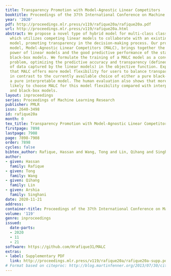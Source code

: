 ```yaml
---
title: Transparency Promotion with Model-Agnostic Linear Competitors
booktitle: Proceedings of the 37th International Conference on Machine Learning
year: '2020'
pdf: http://proceedings.mlr.press/v119/rafique20a/rafique20a.pdf
url: http://proceedings.mlr.press/v119/rafique20a.html
abstract: We propose a novel type of hybrid model for multi-class classification,
  which utilizes competing linear models to collaborate with an existing black-box
  model, promoting transparency in the decision-making process. Our proposed hybrid
  model, Model-Agnostic Linear Competitors (MALC), brings together the interpretable
  power of linear models and the good predictive performance of the state-of-the-art
  black-box models. We formulate the training of a MALC model as a convex optimization
  problem, optimizing the predictive accuracy and transparency (defined as the percentage
  of data captured by the linear models) in the objective function. Experiments show
  that MALC offers more model flexibility for users to balance transparency and accuracy,
  in contrast to the currently available choice of either a pure black-box model or
  a pure interpretable model. The human evaluation also shows that more users are
  likely to choose MALC for this model flexibility compared with interpretable models
  and black-box models.
layout: inproceedings
series: Proceedings of Machine Learning Research
publisher: PMLR
issn: 2640-3498
id: rafique20a
month: 0
tex_title: Transparency Promotion with Model-Agnostic Linear Competitors
firstpage: 7898
lastpage: 7908
page: 7898-7908
order: 7898
cycles: false
bibtex_author: Rafique, Hassan and Wang, Tong and Lin, Qihang and Singhani, Arshia
author:
- given: Hassan
  family: Rafique
- given: Tong
  family: Wang
- given: Qihang
  family: Lin
- given: Arshia
  family: Singhani
date: 2020-11-21
address: 
container-title: Proceedings of the 37th International Conference on Machine Learning
volume: '119'
genre: inproceedings
issued:
  date-parts:
  - 2020
  - 11
  - 21
software: https://github.com/Hrafique31/MALC
extras:
- label: Supplementary PDF
  link: http://proceedings.mlr.press/v119/rafique20a/rafique20a-supp.pdf
# Format based on citeproc: http://blog.martinfenner.org/2013/07/30/citeproc-yaml-for-bibliographies/
---
```

